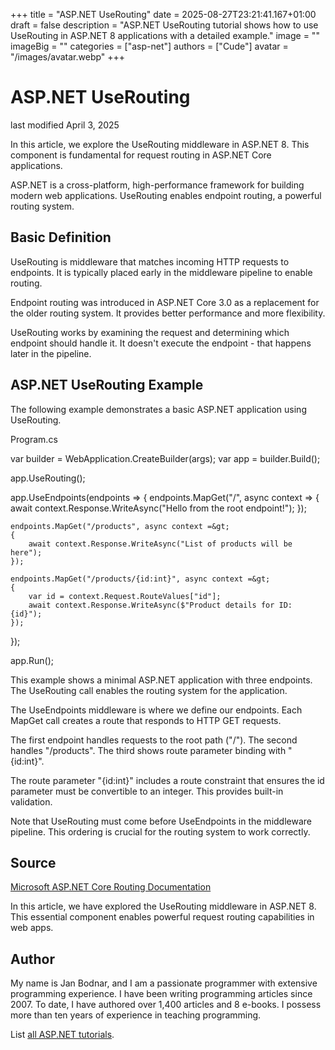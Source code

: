 +++
title = "ASP.NET UseRouting"
date = 2025-08-27T23:21:41.167+01:00
draft = false
description = "ASP.NET UseRouting tutorial shows how to use UseRouting in ASP.NET 8 applications with a detailed example."
image = ""
imageBig = ""
categories = ["asp-net"]
authors = ["Cude"]
avatar = "/images/avatar.webp"
+++

# ASP.NET UseRouting

last modified April 3, 2025

In this article, we explore the UseRouting middleware in ASP.NET 8. This
component is fundamental for request routing in ASP.NET Core applications.

ASP.NET is a cross-platform, high-performance framework for building modern web
applications. UseRouting enables endpoint routing, a powerful routing system.

## Basic Definition

UseRouting is middleware that matches incoming HTTP requests to endpoints. It
is typically placed early in the middleware pipeline to enable routing.

Endpoint routing was introduced in ASP.NET Core 3.0 as a replacement for the
older routing system. It provides better performance and more flexibility.

UseRouting works by examining the request and determining which endpoint should
handle it. It doesn't execute the endpoint - that happens later in the pipeline.

## ASP.NET UseRouting Example

The following example demonstrates a basic ASP.NET application using UseRouting.

Program.cs
  

var builder = WebApplication.CreateBuilder(args);
var app = builder.Build();

app.UseRouting();

app.UseEndpoints(endpoints =&gt;
{
    endpoints.MapGet("/", async context =&gt;
    {
        await context.Response.WriteAsync("Hello from the root endpoint!");
    });

    endpoints.MapGet("/products", async context =&gt;
    {
        await context.Response.WriteAsync("List of products will be here");
    });

    endpoints.MapGet("/products/{id:int}", async context =&gt;
    {
        var id = context.Request.RouteValues["id"];
        await context.Response.WriteAsync($"Product details for ID: {id}");
    });
});

app.Run();

This example shows a minimal ASP.NET application with three endpoints. The
UseRouting call enables the routing system for the application.

The UseEndpoints middleware is where we define our endpoints. Each
MapGet call creates a route that responds to HTTP GET requests.

The first endpoint handles requests to the root path ("/"). The second handles
"/products". The third shows route parameter binding with "{id:int}".

The route parameter "{id:int}" includes a route constraint that ensures the id
parameter must be convertible to an integer. This provides built-in validation.

Note that UseRouting must come before UseEndpoints in the middleware pipeline.
This ordering is crucial for the routing system to work correctly.

## Source

[Microsoft ASP.NET Core Routing Documentation](https://learn.microsoft.com/en-us/aspnet/core/fundamentals/routing?view=aspnetcore-8.0)

In this article, we have explored the UseRouting middleware in ASP.NET 8. This
essential component enables powerful request routing capabilities in web apps.

## Author

My name is Jan Bodnar, and I am a passionate programmer with extensive
programming experience. I have been writing programming articles since 2007.
To date, I have authored over 1,400 articles and 8 e-books. I possess more
than ten years of experience in teaching programming.

List [all ASP.NET tutorials](/all/#asp-net).
